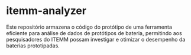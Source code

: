 # itemm-analyzer
Este repositório armazena o código do protótipo de uma ferramenta eficiente para análise de dados de protótipos de bateria, permitindo aos pesquisadores do ITEMM possam investigar e otimizar o desempenho da baterias prototipadas.
